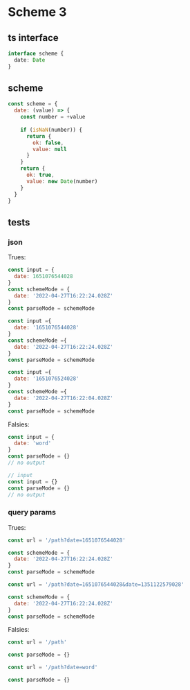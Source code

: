 

# Scheme 3

## ts interface

```ts
interface scheme {
  date: Date
}
```



## scheme

```js
const scheme = {
  date: (value) => {
    const number = +value
    
    if (isNaN(number)) {
      return {
        ok: false,
        value: null
      }
    }
    return {
      ok: true,
      value: new Date(number)
    }
  }
}
```



## tests



### json

Trues:

```js
const input = {
  date: 1651076544028
}
const schemeMode = {
  date: '2022-04-27T16:22:24.028Z'
}
const parseMode = schemeMode
```

```js
const input ={
  date: '1651076544028'
}
const schemeMode ={
  date: '2022-04-27T16:22:24.028Z'
}
const parseMode = schemeMode
```

```js
const input ={
  date: '1651076524028'
}
const schemeMode ={
  date: '2022-04-27T16:22:04.028Z'
}
const parseMode = schemeMode
```

Falsies:

```js
const input = {
  date: 'word'
}
const parseMode = {}
// no output
```

```js
// input
const input = {}
const parseMode = {}
// no output
```



### query params

Trues:

```js
const url = '/path?date=1651076544028'

const schemeMode = {
  date: '2022-04-27T16:22:24.028Z'
}
const parseMode = schemeMode
```

```js
const url = '/path?date=1651076544028&date=1351122579028'

const schemeMode = {
  date: '2022-04-27T16:22:24.028Z'
}
const parseMode = schemeMode
```

Falsies:

```js
const url = '/path'

const parseMode = {}
```

```js
const url = '/path?date=word'

const parseMode = {}
```